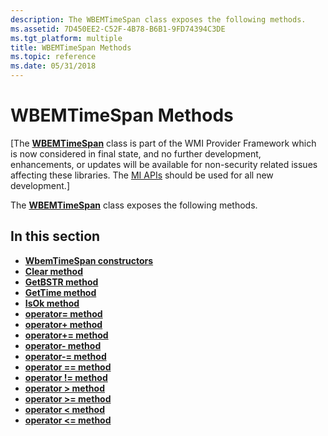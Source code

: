 ```yaml
---
description: The WBEMTimeSpan class exposes the following methods.
ms.assetid: 7D450EE2-C52F-4B78-B6B1-9FD74394C3DE
ms.tgt_platform: multiple
title: WBEMTimeSpan Methods
ms.topic: reference
ms.date: 05/31/2018
---
```


# WBEMTimeSpan Methods

\[The [**WBEMTimeSpan**](/windows/desktop/api/WbemTime/nl-wbemtime-wbemtimespan) class is part of the WMI Provider Framework which is now considered in final state, and no further development, enhancements, or updates will be available for non-security related issues affecting these libraries. The [MI APIs](/previous-versions/windows/desktop/wmi_v2/windows-management-infrastructure) should be used for all new development.\]

The [**WBEMTimeSpan**](/windows/desktop/api/WbemTime/nl-wbemtime-wbemtimespan) class exposes the following methods.

## In this section

-   [**WbemTimeSpan constructors**](/windows/desktop/api/WbemTime/nf-wbemtime-wbemtimespan-wbemtimespan(constbstr))
-   [**Clear method**](/windows/desktop/api/WbemTime/nf-wbemtime-wbemtimespan-clear)
-   [**GetBSTR method**](/windows/desktop/api/WbemTime/nf-wbemtime-wbemtimespan-getbstr)
-   [**GetTime method**](/windows/desktop/api/WbemTime/nf-wbemtime-wbemtimespan-gettime)
-   [**IsOk method**](/windows/desktop/api/WbemTime/nf-wbemtime-wbemtimespan-isok)
-   [**operator= method**](/windows/desktop/api/WbemTime/nf-wbemtime-wbemtime-operator-assign(constfiletime_))
-   [**operator+ method**](/windows/win32/api/wbemtime/nf-wbemtime-wbemtimespan-operator-add)
-   [**operator+= method**](/windows/win32/api/wbemtime/nf-wbemtime-wbemtimespan-operator-add-assign)
-   [**operator- method**](/windows/win32/api/wbemtime/nf-wbemtime-wbemtimespan-operator-sub)
-   [**operator-= method**](/windows/win32/api/wbemtime/nf-wbemtime-wbemtimespan-operator-sub-assign)
-   [**operator == method**](/windows/win32/api/wbemtime/nf-wbemtime-wbemtimespan-operator-equal-equal-to)
-   [**operator != method**](/windows/win32/api/wbemtime/nf-wbemtime-wbemtimespan-operator-not-equal-to)
-   [**operator > method**](/windows/desktop/api/WbemTime/nf-wbemtime-wbemtime-operator-greater-than)
-   [**operator >= method**](/windows/desktop/api/WbemTime/nf-wbemtime-wbemtime-operator-greater-than-equal-to)
-   [**operator < method**](/windows/win32/api/wbemtime/nf-wbemtime-wbemtimespan-operator-less-than)
-   [**operator <= method**](/windows/win32/api/wbemtime/nf-wbemtime-wbemtimespan-operator-less-than-equal-to)

 

 

